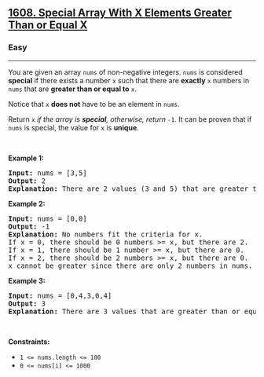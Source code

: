 <h2><a href="https://leetcode.com/problems/special-array-with-x-elements-greater-than-or-equal-x/">1608. Special Array With X Elements Greater Than or Equal X</a></h2><h3>Easy</h3><hr><div style="user-select: auto;"><p style="user-select: auto;">You are given an array <code style="user-select: auto;">nums</code> of non-negative integers. <code style="user-select: auto;">nums</code> is considered <strong style="user-select: auto;">special</strong> if there exists a number <code style="user-select: auto;">x</code> such that there are <strong style="user-select: auto;">exactly</strong> <code style="user-select: auto;">x</code> numbers in <code style="user-select: auto;">nums</code> that are <strong style="user-select: auto;">greater than or equal to</strong> <code style="user-select: auto;">x</code>.</p>

<p style="user-select: auto;">Notice that <code style="user-select: auto;">x</code> <strong style="user-select: auto;">does not</strong> have to be an element in <code style="user-select: auto;">nums</code>.</p>

<p style="user-select: auto;">Return <code style="user-select: auto;">x</code> <em style="user-select: auto;">if the array is <strong style="user-select: auto;">special</strong>, otherwise, return </em><code style="user-select: auto;">-1</code>. It can be proven that if <code style="user-select: auto;">nums</code> is special, the value for <code style="user-select: auto;">x</code> is <strong style="user-select: auto;">unique</strong>.</p>

<p style="user-select: auto;">&nbsp;</p>
<p style="user-select: auto;"><strong style="user-select: auto;">Example 1:</strong></p>

<pre style="user-select: auto;"><strong style="user-select: auto;">Input:</strong> nums = [3,5]
<strong style="user-select: auto;">Output:</strong> 2
<strong style="user-select: auto;">Explanation:</strong> There are 2 values (3 and 5) that are greater than or equal to 2.
</pre>

<p style="user-select: auto;"><strong style="user-select: auto;">Example 2:</strong></p>

<pre style="user-select: auto;"><strong style="user-select: auto;">Input:</strong> nums = [0,0]
<strong style="user-select: auto;">Output:</strong> -1
<strong style="user-select: auto;">Explanation:</strong> No numbers fit the criteria for x.
If x = 0, there should be 0 numbers &gt;= x, but there are 2.
If x = 1, there should be 1 number &gt;= x, but there are 0.
If x = 2, there should be 2 numbers &gt;= x, but there are 0.
x cannot be greater since there are only 2 numbers in nums.
</pre>

<p style="user-select: auto;"><strong style="user-select: auto;">Example 3:</strong></p>

<pre style="user-select: auto;"><strong style="user-select: auto;">Input:</strong> nums = [0,4,3,0,4]
<strong style="user-select: auto;">Output:</strong> 3
<strong style="user-select: auto;">Explanation:</strong> There are 3 values that are greater than or equal to 3.
</pre>

<p style="user-select: auto;">&nbsp;</p>
<p style="user-select: auto;"><strong style="user-select: auto;">Constraints:</strong></p>

<ul style="user-select: auto;">
	<li style="user-select: auto;"><code style="user-select: auto;">1 &lt;= nums.length &lt;= 100</code></li>
	<li style="user-select: auto;"><code style="user-select: auto;">0 &lt;= nums[i] &lt;= 1000</code></li>
</ul>
</div>